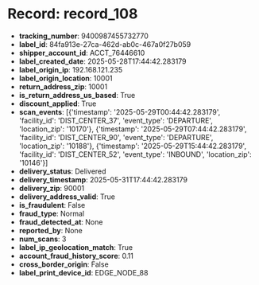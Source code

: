 # Record: record_108

- **tracking_number**: 9400987455732770
- **label_id**: 84fa913e-27ca-462d-ab0c-467a0f27b059
- **shipper_account_id**: ACCT_76446610
- **label_created_date**: 2025-05-28T17:44:42.283179
- **label_origin_ip**: 192.168.121.235
- **label_origin_location**: 10001
- **return_address_zip**: 10001
- **is_return_address_us_based**: True
- **discount_applied**: True
- **scan_events**: [{'timestamp': '2025-05-29T00:44:42.283179', 'facility_id': 'DIST_CENTER_37', 'event_type': 'DEPARTURE', 'location_zip': '10170'}, {'timestamp': '2025-05-29T07:44:42.283179', 'facility_id': 'DIST_CENTER_90', 'event_type': 'DEPARTURE', 'location_zip': '10188'}, {'timestamp': '2025-05-29T15:44:42.283179', 'facility_id': 'DIST_CENTER_52', 'event_type': 'INBOUND', 'location_zip': '10146'}]
- **delivery_status**: Delivered
- **delivery_timestamp**: 2025-05-31T17:44:42.283179
- **delivery_zip**: 90001
- **delivery_address_valid**: True
- **is_fraudulent**: False
- **fraud_type**: Normal
- **fraud_detected_at**: None
- **reported_by**: None
- **num_scans**: 3
- **label_ip_geolocation_match**: True
- **account_fraud_history_score**: 0.11
- **cross_border_origin**: False
- **label_print_device_id**: EDGE_NODE_88
